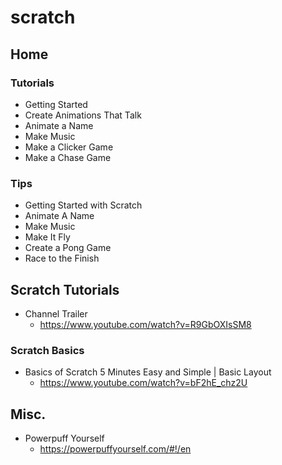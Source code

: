 # scratch
## Home
### Tutorials
* Getting Started
* Create Animations That Talk
* Animate a Name
* Make Music
* Make a Clicker Game
* Make a Chase Game

### Tips
* Getting Started with Scratch
* Animate A Name
* Make Music
* Make It Fly
* Create a Pong Game
* Race to the Finish

## Scratch Tutorials
* Channel Trailer
  * https://www.youtube.com/watch?v=R9GbOXIsSM8

### Scratch Basics
* Basics of Scratch 5 Minutes Easy and Simple | Basic Layout
  * https://www.youtube.com/watch?v=bF2hE_chz2U

## Misc.
* Powerpuff Yourself
  * https://powerpuffyourself.com/#!/en
